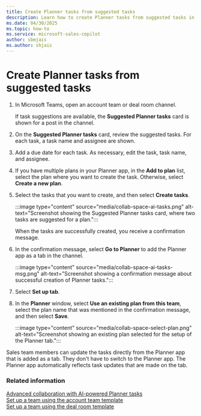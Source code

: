 ```yaml
---
title: Create Planner tasks from suggested tasks
description: Learn how to create Planner tasks from suggested tasks in collaboration spaces in Microsoft Teams.
ms.date: 04/30/2025
ms.topic: how-to
ms.service: microsoft-sales-copilot
author: sbmjais
ms.author: shjais
---
```


# Create Planner tasks from suggested tasks

1. In Microsoft Teams, open an account team or deal room channel.

    If task suggestions are available, the **Suggested Planner tasks** card is shown for a post in the channel.

1. On the **Suggested Planner tasks** card, review the suggested tasks. For each task, a task name and assignee are shown.
1. Add a due date for each task. As necessary, edit the task, task name, and assignee.
1. If you have multiple plans in your Planner app, in the **Add to plan** list, select the plan where you want to create the task. Otherwise, select **Create a new plan**.
1. Select the tasks that you want to create, and then select **Create tasks**.

    :::image type="content" source="media/collab-space-ai-tasks.png" alt-text="Screenshot showing the Suggested Planner tasks card, where two tasks are suggested for a plan.":::

    When the tasks are successfully created, you receive a confirmation message.

1. In the confirmation message, select **Go to Planner** to add the Planner app as a tab in the channel.

    :::image type="content" source="media/collab-space-ai-tasks-msg.png" alt-text="Screenshot showing a confirmation message about successful creation of Planner tasks.":::

1. Select **Set up tab**.
1. In the **Planner** window, select **Use an existing plan from this team**, select the plan name that was mentioned in the confirmation message, and then select **Save**.

    :::image type="content" source="media/collab-space-select-plan.png" alt-text="Screenshot showing an existing plan selected for the setup of the Planner tab.":::

Sales team members can update the tasks directly from the Planner app that is added as a tab. They don't have to switch to the Planner app. The Planner app automatically reflects task updates that are made on the tab.

### Related information

[Advanced collaboration with AI-powered Planner tasks](suggested-tasks-collab-space.md)<br>
[Set up a team using the account team template](set-up-team-account-team-template.md)<br>
[Set up a team using the deal room template](set-up-team-deal-room-template.md)
